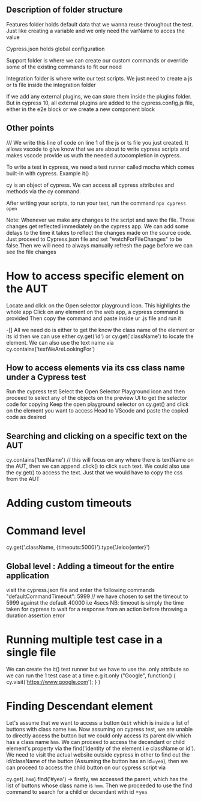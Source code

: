 ## Description of folder structure
Features folder holds default data that we wanna reuse throughout the test. Just like creating a variable and we only need the varName to acces the value

Cypress.json holds global configuration

Support folder is where we can create our custom commands or override some of the existing commands to fit our need

Integration folder is where write our test scripts. We just need to create a js or ts file inside the integration folder

If we add any external plugins, we can store them inside the plugins folder. But in cypress 10, all external plugins are added to the cypress.config.js file, either in the e2e block or we create a new component block

## Other points
 ///<refrence types="cypress" />  We write this line of code on line 1 of the js or ts file you just created. It allows vscode to give know that we are about to write cypress scripts and makes vscode provide us wuth the needed autocompletion in cypress.

To write a test in cypress, we need a test runner called mocha which comes built-in with cypress. Example it()

cy is an object of cypress. We can access all cypress attributes and methods via the cy command.

After writing your scripts, to run your test, run the command `npx cypress open`

Note: Whenever we make any changes to the script and save the file. Those changes get reflected immediately on the cypress app. We can add some delays to the time it takes to reflect the changes made on the source code. Just proceed to Cypress.json file and set "watchForFileChanges" to be false.Then we will need to always manually refresh the page before we can see the file changes

# How to access specific element on the AUT
Locate and click on the Open selector playground icon. This highlights the whole app
Click on any element on the web app, a cypress command is provided
Then copy the command and paste inside ur .js file and run it

-[] All we need do is either to get the know the class name of the element or its id then we can use either cy.get('id') or cy.get('className') to locate the element. We can also use the text name via cy.contains('textWeAreLookingFor')

## How to access elements via its css class name under a Cypress test
Run the cypress test
Select the Open Selector Playground icon and then proceed to select any of the objects on the preview UI to get the selector code for copying
Keep the open playground selector on cy.get() and click on the element you want to access
Head to VScode and paste the copied code as desired

## Searching and clicking on a specific text on the AUT
cy.contains('textName') // this will focus on any where there is textName on the AUT, then we can append .click() to click such text.
We could also use the cy.get() to access the text. Just that we would have to copy the css from the AUT

# Adding custom timeouts
# Command level
cy.get('.className, {timeouts:5000}').type('Jeloo{enter}')
## Global level : Adding a timeout for the entire application
visit the cypress.json file and enter the following commands
"defaultCommandTimeout": 5999 // we have chosen to set the timeout to 5999 against the default 40000 i.e 4secs 
NB: timeout is simply the time taken for cypress to wait for a response from an action before throwing a duration assertion error

# Running multiple test case in a single file
We can create the it() test runner but we have to use the .only attribute so we can run the 1 test case at a time
e.g it.only ("Google", function()
 {
    cy.visit('https://www.google.com');
 }
 )

# Finding Descendant element
Let's assume that we want to access a button `Quit` which is inside a list of buttons with class name `hmm`. Now assuming on cypress test, we are unable to directly access the button but we could only access its parent div which has a class name `hmm`. We can proceed to access the decendant or child element's property via the find('identity of the element i.e className or id'). We need to visit the actual website outside cypress in other to find out the id/className of the button (Assuming the button has an id=`yea`), then  we can proceed to access the child button on our cypress script via

cy.get(`.hmm`).find('#yea')  -> firstly, we accessed the parent, which has the list of buttons whose class name is `hmm`. Then we proceeded to use the find command to search for a child or decendant with id =`yea`